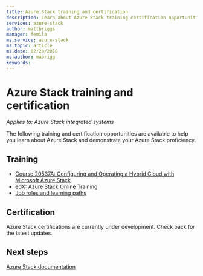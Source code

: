 ```yaml
---
title: Azure Stack training and certification
description: Learn about Azure Stack training certification opportunities
services: azure-stack
author: mattbriggs
manager: femila
ms.service: azure-stack
ms.topic: article
ms.date: 02/28/2018
ms.author: mabrigg
keywords:
---
```


# Azure Stack training and certification

*Applies to: Azure Stack integrated systems*

The following training and certification opportunities are available to help you learn about Azure Stack and demonstrate your Azure Stack proficiency.

## Training

- [Course 20537A: Configuring and Operating a Hybrid Cloud with Microsoft Azure Stack](https://www.microsoft.com/en-us/learning/course.aspx?cid=20537)
- [edX: Azure Stack Online Training](https://aka.ms/AzureStackMOOC)
- [Job roles and learning paths](https://azure.microsoft.com/en-us/training/learning-paths/)

## Certification
Azure Stack certifications are currently under development. Check back for the latest updates.

## Next steps

[Azure Stack documentation](https://docs.microsoft.com/azure/azure-stack/)